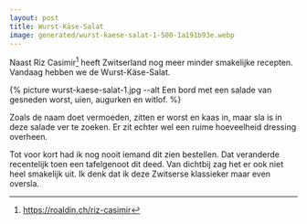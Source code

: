 ```yaml
---
layout: post
title: Wurst-Käse-Salat
image: generated/wurst-kaese-salat-1-500-1a191b93e.webp
---
```


Naast Riz Casimir[^1] heeft Zwitserland nog meer minder smakelijke recepten. Vandaag hebben we de Wurst-Käse-Salat.

{% picture wurst-kaese-salat-1.jpg --alt Een bord met een salade van gesneden worst, uien, augurken en witlof. %}

Zoals de naam doet vermoeden, zitten er worst en kaas in, maar sla is in deze salade ver te zoeken. Er zit echter wel een ruime hoeveelheid dressing overheen.

Tot voor kort had ik nog nooit iemand dit zien bestellen. Dat veranderde recentelijk toen een tafelgenoot dit deed. Van dichtbij zag het er ook niet heel smakelijk uit. Ik denk dat ik deze Zwitserse klassieker maar even oversla.

[^1]: <https://roaldin.ch/riz-casimir>
